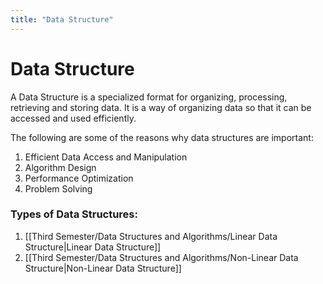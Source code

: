 ```yaml
---
title: "Data Structure"
---
```

# Data Structure

A Data Structure is a specialized format for organizing, processing, retrieving and storing data. It is a way of organizing data so that it can be accessed and used efficiently.

The following are some of the reasons why data structures are important:
1. Efficient Data Access and Manipulation
2. Algorithm Design
3. Performance Optimization
4. Problem Solving

### Types of Data Structures:
1. [[Third Semester/Data Structures and Algorithms/Linear Data Structure|Linear Data Structure]]
2. [[Third Semester/Data Structures and Algorithms/Non-Linear Data Structure|Non-Linear Data Structure]]
